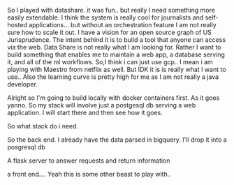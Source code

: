 So I played with datashare. it was fun.. but really I need something more easily extendable. I think the system is really cool for journalists and self-hosted applications... but without an orchestration feature I am not really sure how to scale it out.  I have a vision for an open source graph of US Jurisprudence. The intent behind it is to build a tool that anyone can access via the web.  Data Share is not really what I am looking for. Rather I want to build something that enables me to maintain a web app, a database serving it, and all of the ml workflows.  So,I think i can just use gcp.. I mean i am playing with Maestro from netflix as well. But IDK it is is really what I want to use.. Also the learning curve is pretty high for me as I am not really a java developer.

Alright so I'm going to build locally with docker containers first.  As it goes yanno.  So my stack will involve just a postgesql db serving a web application.  I will start there and then see how it goes. 

So what stack do i need. 

So the back end. I already have the data parsed in bigquery. I'll drop it into a posgresql db

A flask server to answer requests and return information

a front end.... Yeah this is some other beast to play with..
